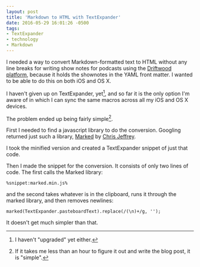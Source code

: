```yaml
---
layout: post
title: 'Markdown to HTML with TextExpander'
date: 2016-05-29 16:01:26 -0500
tags: 
- TextExpander
- technology
- Markdown
---
```

I needed a way to convert Markdown-formatted text to HTML without any line breaks for writing show notes for podcasts using the [Driftwood platform](https://github.com/LK64076007A/driftwood), because it holds the shownotes in the YAML front matter. I wanted to be able to do this on both iOS and OS X. 

I haven't given up on TextExpander, yet[^160529161358], and so far it is the only option I'm aware of in which I can sync the same macros across all my iOS and OS X devices. 

The problem ended up being fairly simple[^160529162217].

First I needed to find a javascript library to do the conversion. Googling returned just such a library, [Marked](https://github.com/chjj/marked) by [Chris Jeffrey](https://twitter.com/_chjj).

I took the minified version and created a TextExpander snippet of just that code.

Then I made the snippet for the conversion. It consists of only two lines of code. The first calls the Marked library:

`%snippet:marked.min.js%`

and the second takes whatever is in the clipboard, runs it through the marked library, and then removes newlines:

`marked(TextExpander.pasteboardText).replace(/(\n)+/g, '');`

It doesn't get much simpler than that.

<script src="https://gist.github.com/LK64076007A/c9cf46c48edb9c51630af146f6dfd480.js"></script> 

[^160529161358]: I haven't "upgraded" yet either.

[^160529162217]: If it takes me less than an hour to figure it out and write the blog post, it is "simple".